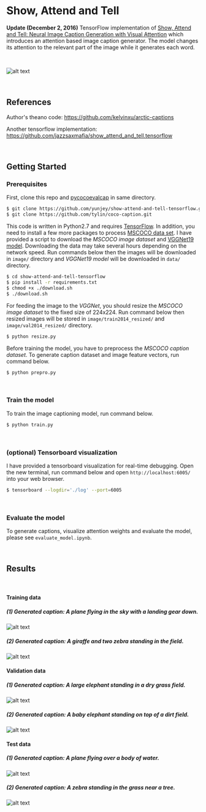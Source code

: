 # Show, Attend and Tell 
<b> Update (December 2, 2016)</b> TensorFlow implementation of [Show, Attend and Tell: Neural Image Caption Generation with Visual Attention](http://arxiv.org/abs/1502.03044) which introduces an attention based image caption generator. The model changes its attention to the relevant part of the image while it generates each word.

<br/>

![alt text](jpg/attention_over_time.jpg "soft attention")

<br/>


## References

Author's theano code: https://github.com/kelvinxu/arctic-captions 

Another tensorflow implementation: https://github.com/jazzsaxmafia/show_attend_and_tell.tensorflow

<br/>


## Getting Started

### Prerequisites

First, clone this repo and [pycocoevalcap](https://github.com/tylin/coco-caption.git) in same directory.

```bash
$ git clone https://github.com/yunjey/show-attend-and-tell-tensorflow.git
$ git clone https://github.com/tylin/coco-caption.git
```

This code is written in Python2.7 and requires [TensorFlow](https://www.tensorflow.org/versions/r0.11/get_started/os_setup.html#anaconda-installation). In addition, you need to install a few more packages to process [MSCOCO data set](http://mscoco.org/home/). I have provided a script to download the <i>MSCOCO image dataset</i> and [VGGNet19 model](http://www.vlfeat.org/matconvnet/pretrained/). Downloading the data may take several hours depending on the network speed. Run commands below then the images will be downloaded in `image/` directory and <i>VGGNet19 model</i> will be downloaded in `data/` directory.

```bash
$ cd show-attend-and-tell-tensorflow
$ pip install -r requirements.txt
$ chmod +x ./download.sh
$ ./download.sh
```


For feeding the image to the <i>VGGNet</i>, you should resize the <i>MSCOCO image dataset</i> to the fixed size of 224x224. Run command below then resized images will be stored in `image/train2014_resized/` and `image/val2014_resized/` directory.

```bash
$ python resize.py
```

Before training the model, you have to preprocess the <i>MSCOCO caption dataset</i>.
To generate caption dataset and image feature vectors, run command below.

```bash
$ python prepro.py
```
<br>

### Train the model 

To train the image captioning model, run command below. 

```bash
$ python train.py
```
<br>

### (optional) Tensorboard visualization

I have provided a tensorboard visualization for real-time debugging.
Open the new terminal, run command below and open `http://localhost:6005/` into your web browser.

```bash
$ tensorboard --logdir='./log' --port=6005 
```
<br>

### Evaluate the model 

To generate captions, visualize attention weights and evaluate the model, please see `evaluate_model.ipynb`.


<br/>

## Results
 
<br/>

#### Training data

##### (1) Generated caption: A plane flying in the sky with a landing gear down.
![alt text](jpg/train2.jpg "train image")

##### (2) Generated caption: A giraffe and two zebra standing in the field.
![alt text](jpg/train.jpg "train image")

#### Validation data

##### (1) Generated caption: A large elephant standing in a dry grass field.
![alt text](jpg/val.jpg "val image")

##### (2) Generated caption: A baby elephant standing on top of a dirt field.
![alt text](jpg/val2.jpg "val image")

#### Test data

##### (1) Generated caption: A plane flying over a body of water.
![alt text](jpg/test.jpg "test image")

##### (2) Generated caption: A zebra standing in the grass near a tree.
![alt text](jpg/test2.jpg "test image")

